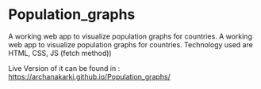 # Population_graphs
A working web app to visualize population graphs for countries. A working web app to visualize population graphs for countries. Technology used are HTML, CSS, JS (fetch method))

Live Version of it can be found in : https://archanakarki.github.io/Population_graphs/
